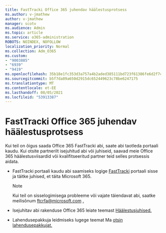 ```yaml
---
title: FastTracki Office 365 juhendav häälestusprotsess
ms.author: v-jmathew
author: v-jmathew
manager: scotv
ms.audience: Admin
ms.topic: article
ms.service: o365-administration
ROBOTS: NOINDEX, NOFOLLOW
localization_priority: Normal
ms.collection: Adm_O365
ms.custom:
- "9003885"
- "6939"
- "9419"
ms.openlocfilehash: 35b18e1fc353d3a757a4b2aded385111bd723f61386fe6d2f7c1315536cc30af
ms.sourcegitcommit: b5f7da89a650d2915dc652449623c78be6247175
ms.translationtype: MT
ms.contentlocale: et-EE
ms.lasthandoff: 08/05/2021
ms.locfileid: "53913387"
---
```

# <a name="guided-office-365-setup-process-with-fasttrack"></a>FastTracki Office 365 juhendav häälestusprotsess

Kui teil on õigus saada Office 365 FastTracki abi, saate abi taotleda portaali kaudu. Kui otsite partnerilt isejuhitud abi või juhiseid, saavad meie Office 365 häälestusviisardid või kvalifitseeritud partner teid selles protsessis aidata.

- FastTracki portaali kaudu abi saamiseks logige [FastTracki](https://go.microsoft.com/fwlink/?linkid=2125443) portaali sisse ja täitke juhised, et täita Microsoft 365.

    > [!NOTE]
    > Kui teil on sisselogimisega probleeme või vajate täiendavat abi, saatke meilisõnum ftcrfa@microsoft.com [.](mailto:ftcrfa@microsoft.com)

- Isejuhitav abi rakenduse Office 365 leiate teemast [Häälestusjuhised.](https://go.microsoft.com/fwlink/?linkid=2125827)
- Lahendusepakkuja leidmiseks lugege teemat Ma [otsin lahendusepakkujat.](https://go.microsoft.com/fwlink/?linkid=2125918)